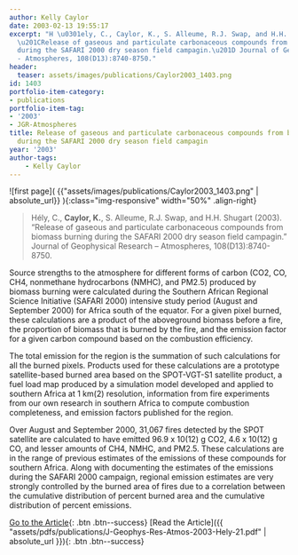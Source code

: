 ```yaml
---
author: Kelly Caylor
date: 2003-02-13 19:55:17
excerpt: "H \u0301ely, C., Caylor, K., S. Alleume, R.J. Swap, and H.H. Shugart (2003).
  \u201CRelease of gaseous and particulate carbonaceous compounds from biomass burning
  during the SAFARI 2000 dry season field campagin.\u201D Journal of Geophysical Research
  - Atmospheres, 108(D13):8740-8750."
header:
  teaser: assets/images/publications/Caylor2003_1403.png
id: 1403
portfolio-item-category:
- publications
portfolio-item-tag:
- '2003'
- JGR-Atmospheres
title: Release of gaseous and particulate carbonaceous compounds from biomass burning
  during the SAFARI 2000 dry season field campagin
year: '2003'
author-tags:
    - Kelly Caylor
---
```


![first page]( {{"assets/images/publications/Caylor2003_1403.png" | absolute_url}} ){:class="img-responsive" width="50%" .align-right}

> Hély, C., **Caylor, K.**, S. Alleume, R.J. Swap, and H.H. Shugart (2003). “Release of gaseous and particulate carbonaceous compounds from biomass burning during the SAFARI 2000 dry season field campagin.” Journal of Geophysical Research – Atmospheres, 108(D13):8740-8750.


Source strengths to the atmosphere for different forms of carbon (CO2, CO, CH4, nonmethane hydrocarbons (NMHC), and PM2.5) produced by biomass burning were calculated during the Southern African Regional Science Initiative (SAFARI 2000) intensive study period (August and September 2000) for Africa south of the equator. For a given pixel burned, these calculations are a product of the aboveground biomass before a fire, the proportion of biomass that is burned by the fire, and the emission factor for a given carbon compound based on the combustion efficiency.

The total emission for the region is the summation of such calculations for all the burned pixels. Products used for these calculations are a prototype satellite-based burned area based on the SPOT-VGT-S1 satellite product, a fuel load map produced by a simulation model developed and applied to southern Africa at 1 km(2) resolution, information from fire experiments from our own research in southern Africa to compute combustion completeness, and emission factors published for the region.

Over August and September 2000, 31,067 fires detected by the SPOT satellite are calculated to have emitted 96.9 x 10(12) g CO2, 4.6 x 10(12) g CO, and lesser amounts of CH4, NMHC, and PM2.5. These calculations are in the range of previous estimates of the emissions of these compounds for southern Africa. Along with documenting the estimates of the emissions during the SAFARI 2000 campaign, regional emission estimates are very strongly controlled by the burned area of fires due to a correlation between the cumulative distribution of percent burned area and the cumulative distribution of percent emissions.


[Go to the Article](http://dx.doi.org/10.1029/2002JD002482){: .btn .btn--success}
[Read the Article]({{ "assets/pdfs/publications/J-Geophys-Res-Atmos-2003-Hely-21.pdf" | absolute_url }}){: .btn .btn--success}